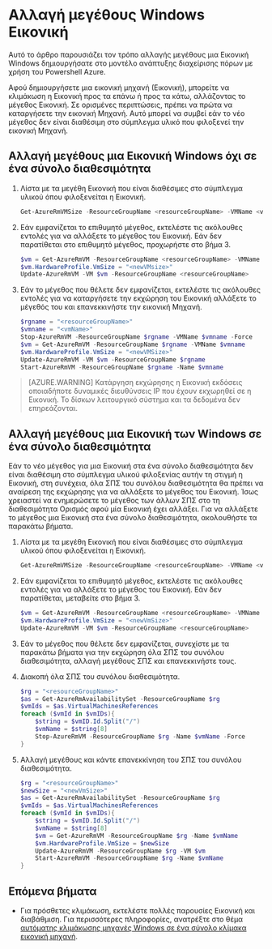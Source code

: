<properties
    pageTitle="Αλλαγή μεγέθους Windows Εικονική | Microsoft Azure"
    description="Αλλαγή μεγέθους μια εικονική μηχανή Windows που δημιουργήσατε στο μοντέλο ανάπτυξης για τη διαχείριση πόρων, με χρήση του Powershell Azure."
    services="virtual-machines-windows"
    documentationCenter=""
    authors="Drewm3"
    manager="timlt"
    editor=""
    tags="azure-resource-manager"/>

<tags
    ms.service="virtual-machines-windows"
    ms.workload="na"
    ms.tgt_pltfrm="vm-windows"
    ms.devlang="na"
    ms.topic="article"
    ms.date="10/19/2016"
    ms.author="drewm"/>

    
# <a name="resize-a-windows-vm"></a>Αλλαγή μεγέθους Windows Εικονική

Αυτό το άρθρο παρουσιάζει τον τρόπο αλλαγής μεγέθους μια Εικονική Windows δημιουργήσατε στο μοντέλο ανάπτυξης διαχείρισης πόρων με χρήση του Powershell Azure.

Αφού δημιουργήσετε μια εικονική μηχανή (Εικονική), μπορείτε να κλιμάκωση η Εικονική προς τα επάνω ή προς τα κάτω, αλλάζοντας το μέγεθος Εικονική. Σε ορισμένες περιπτώσεις, πρέπει να πρώτα να καταργήσετε την εικονική Μηχανή. Αυτό μπορεί να συμβεί εάν το νέο μέγεθος δεν είναι διαθέσιμη στο σύμπλεγμα υλικό που φιλοξενεί την εικονική Μηχανή.

## <a name="resize-a-windows-vm-not-in-an-availability-set"></a>Αλλαγή μεγέθους μια Εικονική Windows όχι σε ένα σύνολο διαθεσιμότητα

1. Λίστα με τα μεγέθη Εικονική που είναι διαθέσιμες στο σύμπλεγμα υλικού όπου φιλοξενείται η Εικονική. 

    ```powershell
    Get-AzureRmVMSize -ResourceGroupName <resourceGroupName> -VMName <vmName> 
    ```

2. Εάν εμφανίζεται το επιθυμητό μέγεθος, εκτελέστε τις ακόλουθες εντολές για να αλλάξετε το μέγεθος του Εικονική. Εάν δεν παρατίθεται στο επιθυμητό μέγεθος, προχωρήστε στο βήμα 3.

    ```powershell
    $vm = Get-AzureRmVM -ResourceGroupName <resourceGroupName> -VMName <vmName>
    $vm.HardwareProfile.VmSize = "<newVMsize>"
    Update-AzureRmVM -VM $vm -ResourceGroupName <resourceGroupName>
    ```

3. Εάν το μέγεθος που θέλετε δεν εμφανίζεται, εκτελέστε τις ακόλουθες εντολές για να καταργήσετε την εκχώρηση του Εικονική αλλάξετε το μέγεθός του και επανεκκινήστε την εικονική Μηχανή.

    ```powershell
    $rgname = "<resourceGroupName>"
    $vmname = "<vmName>"
    Stop-AzureRmVM -ResourceGroupName $rgname -VMName $vmname -Force
    $vm = Get-AzureRmVM -ResourceGroupName $rgname -VMName $vmname
    $vm.HardwareProfile.VmSize = "<newVMSize>"
    Update-AzureRmVM -VM $vm -ResourceGroupName $rgname
    Start-AzureRmVM -ResourceGroupName $rgname -Name $vmname
    ```

> [AZURE.WARNING] Κατάργηση εκχώρησης η Εικονική εκδόσεις οποιαδήποτε δυναμικές διευθύνσεις IP που έχουν εκχωρηθεί σε η Εικονική. Το δίσκων λειτουργικό σύστημα και τα δεδομένα δεν επηρεάζονται. 

## <a name="resize-a-windows-vm-in-an-availability-set"></a>Αλλαγή μεγέθους μια Εικονική των Windows σε ένα σύνολο διαθεσιμότητα

Εάν το νέο μέγεθος για μια Εικονική στα ένα σύνολο διαθεσιμότητα δεν είναι διαθέσιμη στο σύμπλεγμα υλικού φιλοξενίας αυτήν τη στιγμή η Εικονική, στη συνέχεια, όλα ΣΠΣ του συνόλου διαθεσιμότητα θα πρέπει να αναίρεση της εκχώρησης για να αλλάξετε το μέγεθος του Εικονική. Ίσως χρειαστεί να ενημερώσετε το μέγεθος των άλλων ΣΠΣ στο τη διαθεσιμότητα Ορισμός αφού μία Εικονική έχει αλλάξει. Για να αλλάξετε το μέγεθος μια Εικονική στα ένα σύνολο διαθεσιμότητα, ακολουθήστε τα παρακάτω βήματα.

1. Λίστα με τα μεγέθη Εικονική που είναι διαθέσιμες στο σύμπλεγμα υλικού όπου φιλοξενείται η Εικονική.

    ```powershell
    Get-AzureRmVMSize -ResourceGroupName <resourceGroupName> -VMName <vmName>
    ```

2. Εάν εμφανίζεται το επιθυμητό μέγεθος, εκτελέστε τις ακόλουθες εντολές για να αλλάξετε το μέγεθος του Εικονική. Εάν δεν παρατίθεται, μεταβείτε στο βήμα 3.

    ```powershell
    $vm = Get-AzureRmVM -ResourceGroupName <resourceGroupName> -VMName <vmName>
    $vm.HardwareProfile.VmSize = "<newVmSize>"
    Update-AzureRmVM -VM $vm -ResourceGroupName <resourceGroupName>
    ```

3. Εάν το μέγεθος που θέλετε δεν εμφανίζεται, συνεχίστε με τα παρακάτω βήματα για την εκχώρηση όλα ΣΠΣ του συνόλου διαθεσιμότητα, αλλαγή μεγέθους ΣΠΣ και επανεκκινήστε τους.

4.  Διακοπή όλα ΣΠΣ του συνόλου διαθεσιμότητα.

    ```powershell
    $rg = "<resourceGroupName>"
    $as = Get-AzureRmAvailabilitySet -ResourceGroupName $rg
    $vmIds = $as.VirtualMachinesReferences
    foreach ($vmId in $vmIDs){
        $string = $vmID.Id.Split("/")
        $vmName = $string[8]
        Stop-AzureRmVM -ResourceGroupName $rg -Name $vmName -Force
    } 
    ```
              
5.  Αλλαγή μεγέθους και κάντε επανεκκίνηση του ΣΠΣ του συνόλου διαθεσιμότητα.

    ```powershell
    $rg = "<resourceGroupName>"
    $newSize = "<newVmSize>"
    $as = Get-AzureRmAvailabilitySet -ResourceGroupName $rg
    $vmIds = $as.VirtualMachinesReferences
    foreach ($vmId in $vmIDs){
        $string = $vmID.Id.Split("/")
        $vmName = $string[8]
        $vm = Get-AzureRmVM -ResourceGroupName $rg -Name $vmName
        $vm.HardwareProfile.VmSize = $newSize
        Update-AzureRmVM -ResourceGroupName $rg -VM $vm
        Start-AzureRmVM -ResourceGroupName $rg -Name $vmName
    }
    ```

## <a name="next-steps"></a>Επόμενα βήματα

- Για πρόσθετες κλιμάκωση, εκτελέστε πολλές παρουσίες Εικονική και διαβάθμιση. Για περισσότερες πληροφορίες, ανατρέξτε στο θέμα [αυτόματης κλιμάκωσης μηχανές Windows σε ένα σύνολο κλίμακα εικονική μηχανή](../virtual-machine-scale-sets/virtual-machine-scale-sets-windows-autoscale.md).



